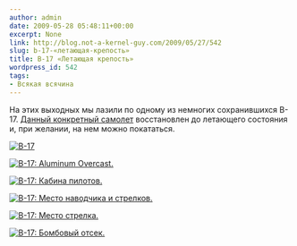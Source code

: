 ```yaml
---
author: admin
date: 2009-05-28 05:48:11+00:00
excerpt: None
link: http://blog.not-a-kernel-guy.com/2009/05/27/542
slug: b-17-«летающая-крепость»
title: B-17 «Летающая крепость»
wordpress_id: 542
tags:
- Всякая всячина
---
```


На этих выходных мы лазили по одному из немногих сохранившихся B-17. [Данный конкретный самолет](http://www.b17.org/) восстановлен до летающего состояния и, при желании, на нем можно покататься.

[![B-17](/2009/05/img_4167-300x174.jpg)](/2009/05/img_4167.jpg)

[![B-17: Aluminum Overcast.](/2009/05/img_1752-300x182.jpg)](/2009/05/img_1752.jpg)

[![B-17: Кабина пилотов.](/2009/05/img_1757-300x188.jpg)](/2009/05/img_1757.jpg)

[![B-17: Место наводчика и стрелков.](/2009/05/img_4206-300x225.jpg)](/2009/05/img_4206.jpg)

[![B-17: Место стрелка.](/2009/05/img_4173-300x225.jpg)](/2009/05/img_4173.jpg)

[![B-17: Бомбовый отсек.](/2009/05/img_1765-225x300.jpg)](/2009/05/img_1765.jpg)
